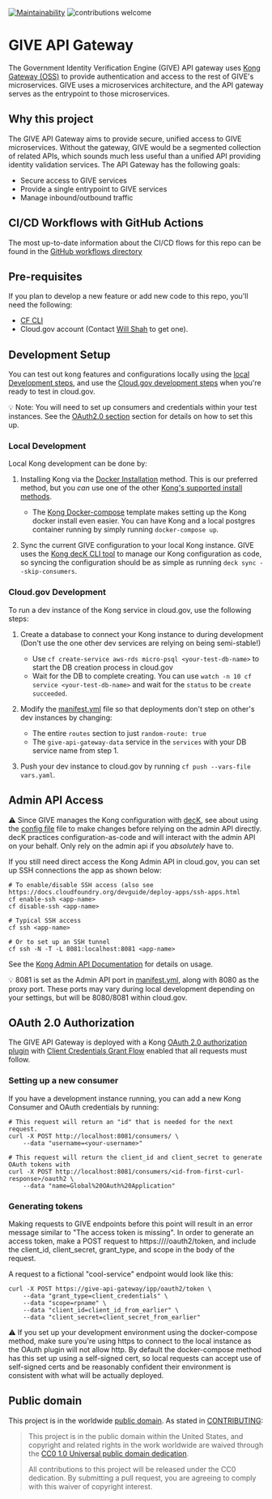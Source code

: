 [![Maintainability](https://api.codeclimate.com/v1/badges/51007637d64a020ca966/maintainability)](https://codeclimate.com/github/18F/identity-give-gateway-service/maintainability)
![contributions welcome](https://img.shields.io/badge/contributions-welcome-brightgreen.svg?style=flat)

# GIVE API Gateway
The Government Identity Verification Engine (GIVE) API gateway uses [Kong Gateway (OSS)](https://docs.konghq.com/gateway-oss/)
to provide authentication and access to the rest of GIVE's microservices. GIVE uses a microservices architecture,
and the API gateway serves as the entrypoint to those microservices.

## Why this project
The GIVE API Gateway aims to provide secure, unified access to GIVE microservices. Without the gateway, GIVE would
be a segmented collection of related APIs, which sounds much less useful than a unified API providing identity 
validation services. The API Gateway has the following goals:
* Secure access to GIVE services
* Provide a single entrypoint to GIVE services
* Manage inbound/outbound traffic

## CI/CD Workflows with GitHub Actions
The most up-to-date information about the CI/CD flows for this repo can be found in the
[GitHub workflows directory](https://github.com/18F/identity-give-gateway-service/tree/main/.github/workflows)

## Pre-requisites
If you plan to develop a new feature or add new code to this repo, you'll need the following:
- [CF CLI](https://easydynamics.atlassian.net/wiki/spaces/GSATTS/pages/1252032607/Cloud.gov+CF+CLI+Setup)
- Cloud.gov account (Contact [Will Shah](mailto:wshah@easydynamics.com?subject=GSA%20Cloud.gov%20Account) to get one).

## Development Setup
You can test out kong features and configurations locally using the [local Development steps](#Local-Development), and
use the [Cloud.gov development steps](#Cloud.gov-Development) when you're ready to test in cloud.gov.

:bulb: Note: You will need to set up consumers and credentials within your test instances. See the
[OAuth2.0 section](#OAuth-2.0-Authorization) section for details on how to set this up.

### Local Development
Local Kong development can be done by:
1. Installing Kong via the [Docker Installation](https://docs.konghq.com/install/docker/) method.
This is our preferred method, but you _can_ use one of the other [Kong's supported install methods](https://konghq.com/install/).
    * The [Kong Docker-compose](https://github.com/Kong/docker-kong/tree/master/compose) template
    makes setting up the Kong docker install even easier. You can have Kong and a local postgres
    container running by simply running `docker-compose up`.

2. Sync the current GIVE configuration to your local Kong instance. GIVE uses the
[Kong decK CLI tool](https://docs.konghq.com/deck/overview/) to manage our Kong configuration as code,
so syncing the configuration should be as simple as running `deck sync --skip-consumers`.

### Cloud.gov Development
To run a dev instance of the Kong service in cloud.gov, use the following steps:

1. Create a database to connect your Kong instance to during development (Don't use the one other
dev services are relying on being semi-stable!)
    * Use `cf create-service aws-rds micro-psql <your-test-db-name>` to start the DB creation process in cloud.gov
    * Wait for the DB to complete creating. You can use `watch -n 10 cf service <your-test-db-name>`
    and wait for the `status` to be `create succeeded`.

2. Modify the [manifest.yml](manifest.yml) file so that deployments don't step on other's dev instances by changing:
    * The entire `routes` section to just `random-route: true`
    * The `give-api-gateway-data` service in the `services` with your DB service name from step 1.

3. Push your dev instance to cloud.gov by running `cf push --vars-file vars.yaml`.

## Admin API Access

:warning: Since GIVE manages the Kong configuration with [decK](https://docs.konghq.com/deck/overview/), see about using the
[config file](kong.yaml) file to make changes before relying on the admin API directly. decK practices configuration-as-code
and will interact with the admin API on your behalf. Only rely on the admin api if you *absolutely* have to.

If you still need direct access the Kong Admin API in cloud.gov, you can set up SSH connections the app as shown below:

```shell
# To enable/disable SSH access (also see https://docs.cloudfoundry.org/devguide/deploy-apps/ssh-apps.html
cf enable-ssh <app-name>
cf disable-ssh <app-name>

# Typical SSH access
cf ssh <app-name>

# Or to set up an SSH tunnel
cf ssh -N -T -L 8081:localhost:8081 <app-name>
```

See the [Kong Admin API Documentation](https://docs.konghq.com/gateway-oss/2.3.x/admin-api/) for details on usage.

:bulb: 8081 is set as the Admin API port in [manifest.yml](manifest.yml), along with 8080 as the proxy port. These ports
may vary during local development depending on your settings, but will be 8080/8081 within cloud.gov.

## OAuth 2.0 Authorization

The GIVE API Gateway is deployed with a Kong [OAuth 2.0 authorization plugin](https://docs.konghq.com/hub/kong-inc/oauth2/)
with [Client Credentials Grant Flow](https://tools.ietf.org/html/rfc6749#section-4.4) enabled that all requests must follow.

### Setting up a new consumer
If you have a development instance running, you can add a new Kong Consumer and OAuth credentials by running:
```shell
# This request will return an "id" that is needed for the next request.
curl -X POST http://localhost:8081/consumers/ \
    --data "username=<your-username>"

# This request will return the client_id and client_secret to generate OAuth tokens with
curl -X POST http://localhost:8081/consumers/<id-from-first-curl-response>/oauth2 \
    --data "name=Global%20OAuth%20Application"
```

### Generating tokens
Making requests to GIVE endpoints before this point will result in an error message similar to "The access token is missing".
In order to generate an access token, make a POST request to https://<give-api-gateway>/<service>/oauth2/token, and include
the client_id, client_secret, grant_type, and scope in the body of the request.

A request to a fictional "cool-service" endpoint would look like this:
```
curl -X POST https://give-api-gateway/ipp/oauth2/token \
    --data "grant_type=client_credentials" \
    --data "scope=rpname" \
    --data "client_id=client_id_from_earlier" \
    --data "client_secret=client_secret_from_earlier"
```

:warning: If you set up your development environment using the docker-compose method, make sure you're using https to connect
to the local instance as the OAuth plugin will not allow http. By default the docker-compose method has this set up using a
self-signed cert, so local requests can accept use of self-signed certs and be reasonably confident their environment is consistent
with what will be actually deployed.

## Public domain

This project is in the worldwide [public domain](LICENSE.md). As stated in [CONTRIBUTING](CONTRIBUTING.md):

> This project is in the public domain within the United States, and copyright and related rights in the work worldwide are waived through the [CC0 1.0 Universal public domain dedication](https://creativecommons.org/publicdomain/zero/1.0/).
>
> All contributions to this project will be released under the CC0 dedication. By submitting a pull request, you are agreeing to comply with this waiver of copyright interest.
